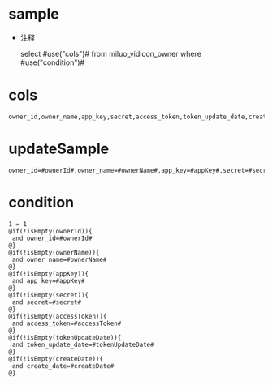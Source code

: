 
sample
===
* 注释

	select #use("cols")# from miluo_vidicon_owner  where  #use("condition")#

cols
===
	owner_id,owner_name,app_key,secret,access_token,token_update_date,create_date

updateSample
===
	
	owner_id=#ownerId#,owner_name=#ownerName#,app_key=#appKey#,secret=#secret#,access_token=#accessToken#,token_update_date=#tokenUpdateDate#,create_date=#createDate#

condition
===

	1 = 1  
	@if(!isEmpty(ownerId)){
	 and owner_id=#ownerId#
	@}
	@if(!isEmpty(ownerName)){
	 and owner_name=#ownerName#
	@}
	@if(!isEmpty(appKey)){
	 and app_key=#appKey#
	@}
	@if(!isEmpty(secret)){
	 and secret=#secret#
	@}
	@if(!isEmpty(accessToken)){
	 and access_token=#accessToken#
	@}
	@if(!isEmpty(tokenUpdateDate)){
	 and token_update_date=#tokenUpdateDate#
	@}
	@if(!isEmpty(createDate)){
	 and create_date=#createDate#
	@}
	
	